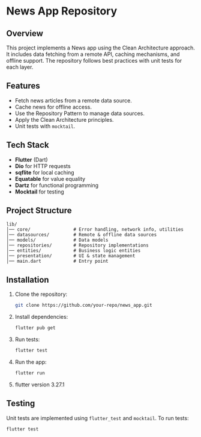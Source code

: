 # News App Repository

## Overview
This project implements a News app using the Clean Architecture approach. It includes data fetching from a remote API, caching mechanisms, and offline support. The repository follows best practices with unit tests for each layer.

## Features
- Fetch news articles from a remote data source.
- Cache news for offline access.
- Use the Repository Pattern to manage data sources.
- Apply the Clean Architecture principles.
- Unit tests with `mocktail`.

## Tech Stack
- **Flutter** (Dart)
- **Dio** for HTTP requests
- **sqflite** for local caching
- **Equatable** for value equality
- **Dartz** for functional programming
- **Mocktail** for testing

## Project Structure
```
lib/
│── core/                # Error handling, network info, utilities
│── datasources/         # Remote & offline data sources
│── models/              # Data models
│── repositories/        # Repository implementations
│── entities/            # Business logic entities
│── presentation/        # UI & state management
│── main.dart            # Entry point
```

## Installation
1. Clone the repository:
   ```sh
   git clone https://github.com/your-repo/news_app.git
   ```
2. Install dependencies:
   ```sh
   flutter pub get
   ```
3. Run tests:
   ```sh
   flutter test
   ```
4. Run the app:
   ```sh
   flutter run
   ```
 5. flutter version 3.27.1  

## Testing
Unit tests are implemented using `flutter_test` and `mocktail`. To run tests:
```sh
flutter test
```




